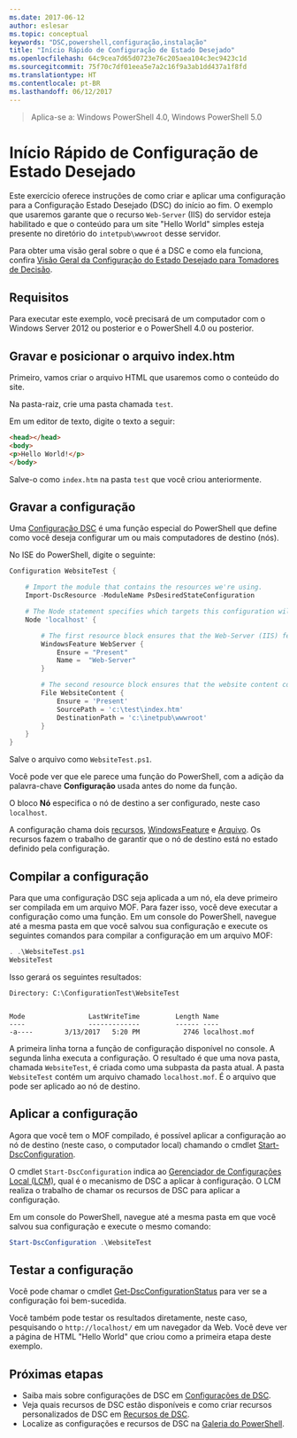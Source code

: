 ```yaml
---
ms.date: 2017-06-12
author: eslesar
ms.topic: conceptual
keywords: "DSC,powershell,configuração,instalação"
title: "Início Rápido de Configuração de Estado Desejado"
ms.openlocfilehash: 64c9cea7d65d0723e76c205aea104c3ec9423c1d
ms.sourcegitcommit: 75f70c7df01eea5e7a2c16f9a3ab1dd437a1f8fd
ms.translationtype: HT
ms.contentlocale: pt-BR
ms.lasthandoff: 06/12/2017
---
```

> Aplica-se a: Windows PowerShell 4.0, Windows PowerShell 5.0

<a id="desired-state-configuration-quick-start" class="xliff"></a>
# Início Rápido de Configuração de Estado Desejado

Este exercício oferece instruções de como criar e aplicar uma configuração para a Configuração Estado Desejado (DSC) do início ao fim.
O exemplo que usaremos garante que o recurso `Web-Server` (IIS) do servidor esteja habilitado e que o conteúdo para um site "Hello World" simples esteja presente no diretório do `intetpub\wwwroot` desse servidor.

Para obter uma visão geral sobre o que é a DSC e como ela funciona, confira [Visão Geral da Configuração do Estado Desejado para Tomadores de Decisão](DscForEngineers.md).

<a id="requirements" class="xliff"></a>
## Requisitos

Para executar este exemplo, você precisará de um computador com o Windows Server 2012 ou posterior e o PowerShell 4.0 ou posterior.

<a id="write-and-place-the-indexhtm-file" class="xliff"></a>
## Gravar e posicionar o arquivo index.htm

Primeiro, vamos criar o arquivo HTML que usaremos como o conteúdo do site.

Na pasta-raiz, crie uma pasta chamada `test`.

Em um editor de texto, digite o texto a seguir:

```html
<head></head>
<body>
<p>Hello World!</p>
</body>
```

Salve-o como `index.htm` na pasta `test` que você criou anteriormente. 

<a id="write-the-configuration" class="xliff"></a>
## Gravar a configuração

Uma [Configuração DSC](configurations.md) é uma função especial do PowerShell que define como você deseja configurar um ou mais computadores de destino (nós).

No ISE do PowerShell, digite o seguinte:

```powershell
Configuration WebsiteTest {

    # Import the module that contains the resources we're using.
    Import-DscResource -ModuleName PsDesiredStateConfiguration

    # The Node statement specifies which targets this configuration will be applied to.
    Node 'localhost' {

        # The first resource block ensures that the Web-Server (IIS) feature is enabled.
        WindowsFeature WebServer {
            Ensure = "Present"
            Name =  "Web-Server"
        }

        # The second resource block ensures that the website content copied to the website root folder.
        File WebsiteContent {
            Ensure = 'Present'
            SourcePath = 'c:\test\index.htm'
            DestinationPath = 'c:\inetpub\wwwroot'
        }
    }
} 
```

Salve o arquivo como `WebsiteTest.ps1`.

Você pode ver que ele parece uma função do PowerShell, com a adição da palavra-chave **Configuração** usada antes do nome da função.

O bloco **Nó** especifica o nó de destino a ser configurado, neste caso `localhost`.

A configuração chama dois [recursos](resources.md), [WindowsFeature](windowsFeatureResource.md) e [Arquivo](fileResource.md).
Os recursos fazem o trabalho de garantir que o nó de destino está no estado definido pela configuração.

<a id="compile-the-configuration" class="xliff"></a>
## Compilar a configuração

Para que uma configuração DSC seja aplicada a um nó, ela deve primeiro ser compilada em um arquivo MOF.
Para fazer isso, você deve executar a configuração como uma função.
Em um console do PowerShell, navegue até a mesma pasta em que você salvou sua configuração e execute os seguintes comandos para compilar a configuração em um arquivo MOF:

```powershell
. .\WebsiteTest.ps1
WebsiteTest
```

Isso gerará os seguintes resultados:

```
Directory: C:\ConfigurationTest\WebsiteTest


Mode                LastWriteTime         Length Name                                                                                                                                                       
----                -------------         ------ ----                                                                                                                                                       
-a----        3/13/2017   5:20 PM           2746 localhost.mof
```

A primeira linha torna a função de configuração disponível no console.
A segunda linha executa a configuração.
O resultado é que uma nova pasta, chamada `WebsiteTest`, é criada como uma subpasta da pasta atual.
A pasta `WebsiteTest` contém um arquivo chamado `localhost.mof`. É o arquivo que pode ser aplicado ao nó de destino.

<a id="apply-the-configuration" class="xliff"></a>
## Aplicar a configuração

Agora que você tem o MOF compilado, é possível aplicar a configuração ao nó de destino (neste caso, o computador local) chamando o cmdlet [Start-DscConfiguration](/reference/5.1/PSDesiredStateConfiguration/Start-DscConfiguration.md).

O cmdlet `Start-DscConfiguration` indica ao [Gerenciador de Configurações Local (LCM)](metaConfig.md), qual é o mecanismo de DSC a aplicar à configuração.
O LCM realiza o trabalho de chamar os recursos de DSC para aplicar a configuração.

Em um console do PowerShell, navegue até a mesma pasta em que você salvou sua configuração e execute o mesmo comando:

```powershell
Start-DscConfiguration .\WebsiteTest
```

<a id="test-the-configuration" class="xliff"></a>
## Testar a configuração

Você pode chamar o cmdlet [Get-DscConfigurationStatus](/reference/5.1/PSDesiredStateConfiguration/Get-DscConfigurationStatus.md) para ver se a configuração foi bem-sucedida. 

Você também pode testar os resultados diretamente, neste caso, pesquisando o `http://localhost/` em um navegador da Web. Você deve ver a página de HTML "Hello World" que criou como a primeira etapa deste exemplo.

<a id="next-steps" class="xliff"></a>
## Próximas etapas

- Saiba mais sobre configurações de DSC em [Configurações de DSC](configurations.md).
- Veja quais recursos de DSC estão disponíveis e como criar recursos personalizados de DSC em [Recursos de DSC](resources.md).
- Localize as configurações e recursos de DSC na [Galeria do PowerShell](https://www.powershellgallery.com/).



